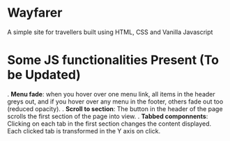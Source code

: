 # Wayfarer
A simple site for travellers built using HTML, CSS and Vanilla Javascript

# Some JS functionalities Present (To be Updated)
. **Menu fade**: when you hover over one menu link, all items in the header greys out, and if you hover over any menu in the footer, others fade out too (reduced opacity).
. **Scroll to section**: The button in the header of the page scrolls the first section of the page into view.
. **Tabbed componnents**: Clicking on each tab in the first section changes the content displayed. Each clicked tab is transformed in the Y axis on click.
